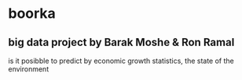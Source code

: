 # boorka
## big data project by Barak Moshe & Ron Ramal
is it posibble to predict by economic growth statistics, the state of the environment
 
